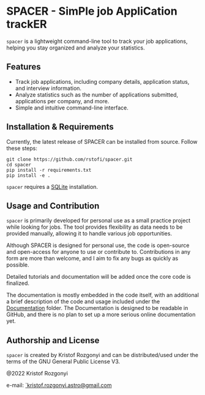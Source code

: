 # SPACER - SimPle job AppliCation trackER

`spacer` is a lightweight command-line tool to track your job applications, helping you stay organized and analyze your statistics.

## Features

- Track job applications, including company details, application status, and interview information.
- Analyze statistics such as the number of applications submitted, applications per company, and more.
- Simple and intuitive command-line interface.

## Installation & Requirements

Currently, the latest release of SPACER can be installed from source. Follow these steps:

```
git clone https://github.com/rstofi/spacer.git
cd spacer
pip install -r requirements.txt
pip install -e .
```

`spacer` requires a [SQLite](https://www.sqlite.org/index.html) installation.

## Usage and Contribution

`spacer` is primarily developed for personal use as a small practice project while looking for jobs. The tool provides flexibility as data needs to be provided manually, allowing it to handle various job opportunities.

Although SPACER is designed for personal use, the code is open-source and open-access for anyone to use or contribute to. Contributions in any form are more than welcome, and I aim to fix any bugs as quickly as possible.

Detailed tutorials and documentation will be added once the core code is finalized.

The documentation is mostly embedded in the code itself, with an additional a brief description of the code and usage included under the [Documentation](https://github.com/rstofi/spacer/blob/main/Documentation/README.md) folder. The Documentation is designed to be readable in GitHub, and there is no plan to set up a more serious online documentation yet.

## Authorship and License

`spacer` is created by Kristof Rozgonyi and can be distributed/used under the terms of the GNU General Public License V3.

@2022 Kristof Rozgonyi

e-mail: [`kristof.rozgonyi.astro@gmail.com](mailto:kristof.rozgonyi.astro@gmail.com)
